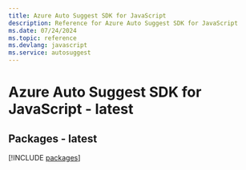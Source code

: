 ```yaml
---
title: Azure Auto Suggest SDK for JavaScript
description: Reference for Azure Auto Suggest SDK for JavaScript
ms.date: 07/24/2024
ms.topic: reference
ms.devlang: javascript
ms.service: autosuggest
---
```

# Azure Auto Suggest SDK for JavaScript - latest
## Packages - latest
[!INCLUDE [packages](auto-suggest-index.md)]